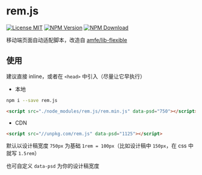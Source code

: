 # rem.js

[![License MIT](https://img.shields.io/npm/l/rem.js.svg)](https://github.com/zhuweiyou/rem.js/blob/master/LICENSE)
[![NPM Version](https://img.shields.io/npm/v/rem.js.svg)](https://www.npmjs.com/package/rem.js)
[![NPM Download](https://img.shields.io/npm/dt/rem.js.svg)](https://www.npmjs.com/package/rem.js)

移动端页面自动适配脚本，改造自 [amfe/lib-flexible](https://github.com/amfe/lib-flexible)

## 使用

建议直接 inline，或者在 `<head>` 中引入（尽量让它早执行）

- 本地

```bash
npm i --save rem.js
```
```html
<script src="./node_modules/rem.js/rem.min.js" data-psd="750"></script>
```

- CDN

```html
<script src="//unpkg.com/rem.js" data-psd="1125"></script>
```

默认以设计稿宽度 `750px` 为基础 `1rem = 100px`（比如设计稿中 `150px`，在 css 中就写 `1.5rem`）

也可自定义 `data-psd` 为你的设计稿宽度
